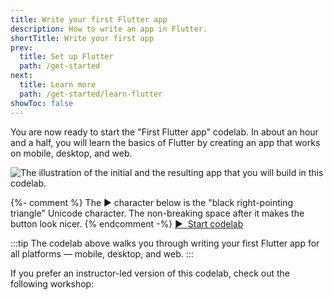 ```yaml
---
title: Write your first Flutter app
description: How to write an app in Flutter.
shortTitle: Write your first app
prev:
  title: Set up Flutter
  path: /get-started
next:
  title: Learn more
  path: /get-started/learn-flutter
showToc: false
---
```


You are now ready to start the "First Flutter app" codelab.
In about an hour and a half,
you will learn the basics of Flutter
by creating an app
that works on mobile, desktop, and web.

<div class="juicy-button-container">
  <img src="/assets/images/docs/get-started/codelab-goal-background.jpg" alt="The illustration of the initial and the resulting app that you will build in this codelab.">

  {%- comment %}
    The &#9654; character below is the "black right-pointing triangle"
    Unicode character.
    The non-breaking space after it makes the button look nicer.
  {% endcomment -%}
  <a class="filled-button"
     target="_blank"
     href="https://codelabs.developers.google.com/codelabs/flutter-codelab-first">
    &#9654;&nbsp; Start codelab
  </a>

</div>

:::tip
The codelab above walks you through writing your first Flutter
app for all platforms &mdash; mobile, desktop, and web.
:::

If you prefer an instructor-led version of this codelab,
check out the following workshop:

<YouTubeEmbed id="8sAyPDLorek" title="Building your first Flutter app - with a Codelab!"></YouTubeEmbed>
